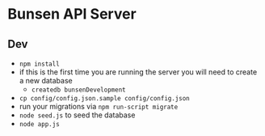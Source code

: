 Bunsen API Server
==========

## Dev
* `npm install`
* if this is the first time you are running the server you will need to create a new database
  - `createdb bunsenDevelopment`
* `cp config/config.json.sample config/config.json`
* run your migrations via `npm run-script migrate`
* `node seed.js` to seed the database
* `node app.js`
